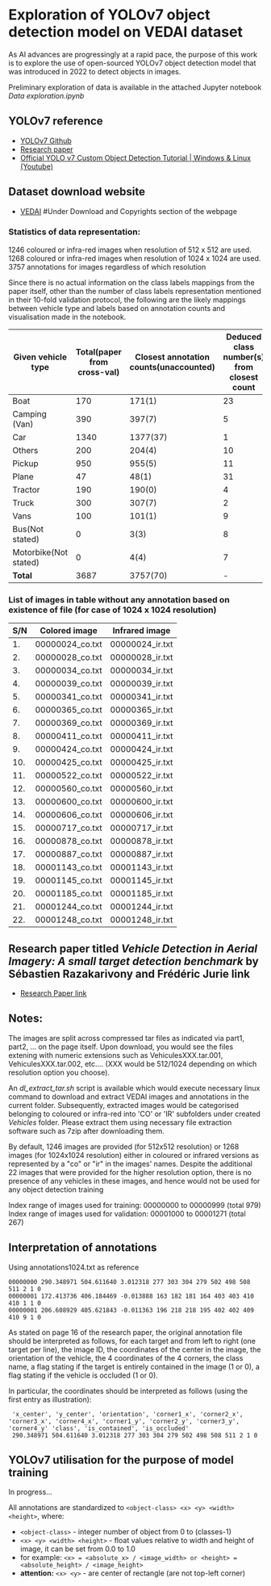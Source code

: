 
# Exploration of YOLOv7 object detection model on VEDAI dataset

As AI advances are progressingly at a rapid pace, the purpose of this work is to explore the use of open-sourced YOLOv7 object detection model that was introduced in 2022 to detect objects in images. 

Preliminary exploration of data is available in the attached Jupyter notebook *Data exploration.ipynb*

## YOLOv7 reference
- [YOLOv7 Github](https://github.com/WongKinYiu/yolov7/blob/main/README.md)
- [Research paper](https://arxiv.org/abs/2207.02696)
- [Official YOLO v7 Custom Object Detection Tutorial | Windows & Linux (Youtube)](https://www.youtube.com/watch?v=-QWxJ0j9EY8)

## Dataset download website
- [VEDAI](https://downloads.greyc.fr/vedai/)  #Under Download and Copyrights section of the webpage

### Statistics of data representation:
1246 coloured or infra-red images when resolution of 512 x 512 are used.
1268 coloured or infra-red images when resolution of 1024 x 1024 are used.
3757 annotations for images regardless of which resolution

Since there is no actual information on the class labels mappings from the paper itself, other than the number of class labels representation mentioned in their 10-fold validation protocol, the following are the likely mappings between vehicle type and labels based on annotation counts and visualisation made in the notebook.

|Given vehicle type|Total(paper from cross-val)|Closest annotation counts(unaccounted)|Deduced class number(s) from closest count|
|---|---|---|---|
|Boat|170|171(1)|23| 
|Camping (Van)|390|397(7)|5|
|Car|1340|1377(37)|1|
|Others|200|204(4)|10|
|Pickup|950|955(5)|11|
|Plane|47|48(1)|31|
|Tractor|190|190(0)|4|
|Truck|300|307(7)|2|
|Vans|100|101(1)|9|
|Bus(Not stated)|0|3(3)|8|
|Motorbike(Not stated)|0|4(4)|7|
|**Total**|3687|3757(70)|-|

### List of images in table without any annotation based on existence of file (for case of 1024 x 1024 resolution)

|S/N|Colored image|Infrared image|
|---|---|---|
|1.| 00000024_co.txt|00000024_ir.txt|
|2.| 00000028_co.txt|00000028_ir.txt|
|3.| 00000034_co.txt|00000034_ir.txt|
|4.| 00000039_co.txt|00000039_ir.txt|
|5.| 00000341_co.txt|00000341_ir.txt|
|6.| 00000365_co.txt|00000365_ir.txt|
|7.| 00000369_co.txt|00000369_ir.txt|
|8.| 00000411_co.txt|00000411_ir.txt|
|9.| 00000424_co.txt|00000424_ir.txt|
|10.| 00000425_co.txt|00000425_ir.txt|
|11.| 00000522_co.txt|00000522_ir.txt|
|12.| 00000560_co.txt|00000560_ir.txt|
|13.| 00000600_co.txt|00000600_ir.txt|
|14.| 00000606_co.txt|00000606_ir.txt|
|15.| 00000717_co.txt|00000717_ir.txt|
|16.| 00000878_co.txt|00000878_ir.txt|
|17.| 00000887_co.txt|00000887_ir.txt|
|18.| 00001143_co.txt|00001143_ir.txt|
|19.| 00001145_co.txt|00001145_ir.txt|
|20.| 00001185_co.txt|00001185_ir.txt|
|21.| 00001244_co.txt|00001244_ir.txt|
|22.| 00001248_co.txt|00001248_ir.txt|

## Research paper titled *Vehicle Detection in Aerial Imagery: A small target detection benchmark* by Sébastien Razakarivony and Frédéric Jurie link
- [Research Paper link](https://hal.archives-ouvertes.fr/hal-01122605v2/document)

## Notes:
The images are split across compressed tar files as indicated via part1, part2, ... on the page itself. Upon download, you would see the files extening with numeric extensions such as VehiculesXXX.tar.001, VehiculesXXX.tar.002, etc.... (XXX would be 512/1024 depending on which resolution option you choose). 

An *dl_extract_tar.sh* script is available which would execute necessary linux command to download and extract VEDAI images and annotations in the current folder. Subsequently, extracted images would be categorised belonging to coloured or infra-red into 'CO' or 'IR' subfolders under created *Vehicles* folder. Please extract them using necessary file extraction software such as 7zip after downloading them. 

By default, 1246 images are provided (for 512x512 resolution) or 1268 images (for 1024x1024 resolution) either in coloured or infrared versions as represented by a "co" or "ir" in the images' names. Despite the additional 22 images that were provided for the higher resolution option, there is no presence of any vehicles in these images, and hence would not be used for any object detection training

Index range of images used for training: 00000000 to 00000999 (total 979) 
Index range of images used for validation: 00001000 to 00001271 (total 267)

## Interpretation of annotations
Using annotations1024.txt as reference
```
00000000 290.348971 504.611640 3.012318 277 303 304 279 502 498 508 511 2 1 0
00000001 172.413736 406.184469 -0.013888 163 182 181 164 403 403 410 410 1 1 0
00000001 206.608929 405.621843 -0.011363 196 218 218 195 402 402 409 410 9 1 0
```

As stated on page 16 of the research paper, the original annotation file should be interpreted as follows, for each target and from left to right (one target per line), the image ID, the coordinates of the center in the image, the orientation of the vehicle, the 4 coordinates of the 4 corners, the class name, a flag stating if the target is entirely contained in the image (1 or 0), a flag stating if the vehicle is occluded (1 or 0).

In particular, the coordinates should be interpreted as follows (using the first entry as illustration):

```
 'x_center', 'y_center', 'orientation', 'corner1_x', 'corner2_x', 'corner3_x', 'corner4_x', 'corner1_y', 'corner2_y', 'corner3_y', 'corner4_y' 'class', 'is_contained', 'is_occluded'
 290.348971 504.611640 3.012318 277 303 304 279 502 498 508 511 2 1 0
```

## YOLOv7 utilisation for the purpose of model training

In progress...

All annotations are standardized to `<object-class> <x> <y> <width> <height>`, where:  

* `<object-class>` - integer number of object from 0 to (classes-1)  
* `<x> <y> <width> <height>` - float values relative to width and height of image, it can be set from 0.0 to 1.0  
* for example: `<x> = <absolute_x> / <image_width> or <height> = <absolute_height> / <image_height>`  
* **attention:** `<x> <y>` - are center of rectangle (are not top-left corner)  

